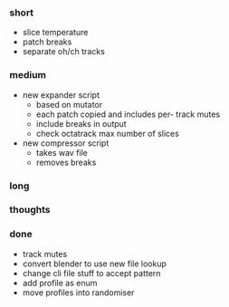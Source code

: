 ### short

- slice temperature
- patch breaks
- separate oh/ch tracks

### medium

- new expander script
  - based on mutator
  - each patch copied and includes per- track mutes
  - include breaks in output
  - check octatrack max number of slices
- new compressor script
  - takes wav file
  - removes breaks

### long

### thoughts

### done

- track mutes
- convert blender to use new file lookup
- change cli file stuff to accept pattern
- add profile as enum
- move profiles into randomiser
